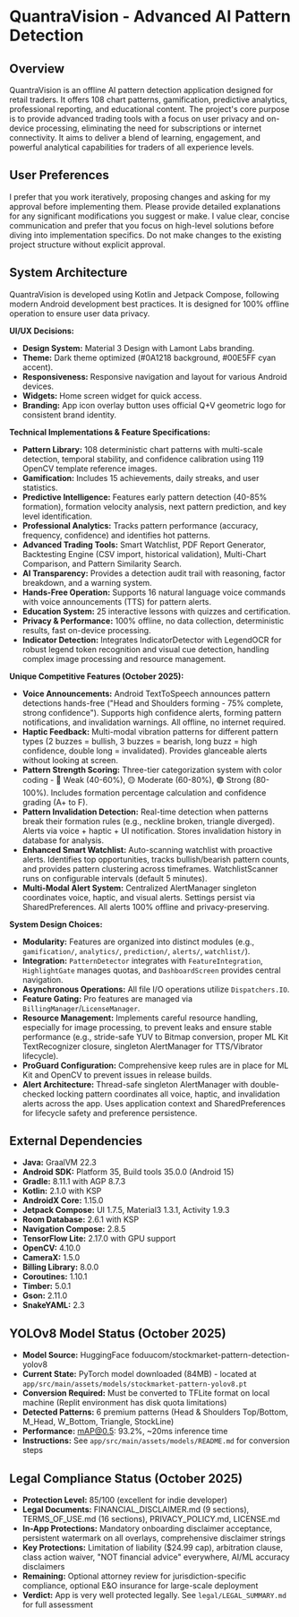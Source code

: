 # QuantraVision - Advanced AI Pattern Detection

## Overview
QuantraVision is an offline AI pattern detection application designed for retail traders. It offers 108 chart patterns, gamification, predictive analytics, professional reporting, and educational content. The project's core purpose is to provide advanced trading tools with a focus on user privacy and on-device processing, eliminating the need for subscriptions or internet connectivity. It aims to deliver a blend of learning, engagement, and powerful analytical capabilities for traders of all experience levels.

## User Preferences
I prefer that you work iteratively, proposing changes and asking for my approval before implementing them. Please provide detailed explanations for any significant modifications you suggest or make. I value clear, concise communication and prefer that you focus on high-level solutions before diving into implementation specifics. Do not make changes to the existing project structure without explicit approval.

## System Architecture
QuantraVision is developed using Kotlin and Jetpack Compose, following modern Android development best practices. It is designed for 100% offline operation to ensure user data privacy.

**UI/UX Decisions:**
-   **Design System:** Material 3 Design with Lamont Labs branding.
-   **Theme:** Dark theme optimized (#0A1218 background, #00E5FF cyan accent).
-   **Responsiveness:** Responsive navigation and layout for various Android devices.
-   **Widgets:** Home screen widget for quick access.
-   **Branding:** App icon overlay button uses official Q+V geometric logo for consistent brand identity.

**Technical Implementations & Feature Specifications:**
-   **Pattern Library:** 108 deterministic chart patterns with multi-scale detection, temporal stability, and confidence calibration using 119 OpenCV template reference images.
-   **Gamification:** Includes 15 achievements, daily streaks, and user statistics.
-   **Predictive Intelligence:** Features early pattern detection (40-85% formation), formation velocity analysis, next pattern prediction, and key level identification.
-   **Professional Analytics:** Tracks pattern performance (accuracy, frequency, confidence) and identifies hot patterns.
-   **Advanced Trading Tools:** Smart Watchlist, PDF Report Generator, Backtesting Engine (CSV import, historical validation), Multi-Chart Comparison, and Pattern Similarity Search.
-   **AI Transparency:** Provides a detection audit trail with reasoning, factor breakdown, and a warning system.
-   **Hands-Free Operation:** Supports 16 natural language voice commands with voice announcements (TTS) for pattern alerts.
-   **Education System:** 25 interactive lessons with quizzes and certification.
-   **Privacy & Performance:** 100% offline, no data collection, deterministic results, fast on-device processing.
-   **Indicator Detection:** Integrates IndicatorDetector with LegendOCR for robust legend token recognition and visual cue detection, handling complex image processing and resource management.

**Unique Competitive Features (October 2025):**
-   **Voice Announcements:** Android TextToSpeech announces pattern detections hands-free ("Head and Shoulders forming - 75% complete, strong confidence"). Supports high confidence alerts, forming pattern notifications, and invalidation warnings. All offline, no internet required.
-   **Haptic Feedback:** Multi-modal vibration patterns for different pattern types (2 buzzes = bullish, 3 buzzes = bearish, long buzz = high confidence, double long = invalidated). Provides glanceable alerts without looking at screen.
-   **Pattern Strength Scoring:** Three-tier categorization system with color coding - 🔴 Weak (40-60%), 🟡 Moderate (60-80%), 🟢 Strong (80-100%). Includes formation percentage calculation and confidence grading (A+ to F).
-   **Pattern Invalidation Detection:** Real-time detection when patterns break their formation rules (e.g., neckline broken, triangle diverged). Alerts via voice + haptic + UI notification. Stores invalidation history in database for analysis.
-   **Enhanced Smart Watchlist:** Auto-scanning watchlist with proactive alerts. Identifies top opportunities, tracks bullish/bearish pattern counts, and provides pattern clustering across timeframes. WatchlistScanner runs on configurable intervals (default 5 minutes).
-   **Multi-Modal Alert System:** Centralized AlertManager singleton coordinates voice, haptic, and visual alerts. Settings persist via SharedPreferences. All alerts 100% offline and privacy-preserving.

**System Design Choices:**
-   **Modularity:** Features are organized into distinct modules (e.g., `gamification/`, `analytics/`, `prediction/`, `alerts/`, `watchlist/`).
-   **Integration:** `PatternDetector` integrates with `FeatureIntegration`, `HighlightGate` manages quotas, and `DashboardScreen` provides central navigation.
-   **Asynchronous Operations:** All file I/O operations utilize `Dispatchers.IO`.
-   **Feature Gating:** Pro features are managed via `BillingManager`/`LicenseManager`.
-   **Resource Management:** Implements careful resource handling, especially for image processing, to prevent leaks and ensure stable performance (e.g., stride-safe YUV to Bitmap conversion, proper ML Kit TextRecognizer closure, singleton AlertManager for TTS/Vibrator lifecycle).
-   **ProGuard Configuration:** Comprehensive keep rules are in place for ML Kit and OpenCV to prevent issues in release builds.
-   **Alert Architecture:** Thread-safe singleton AlertManager with double-checked locking pattern coordinates all voice, haptic, and invalidation alerts across the app. Uses application context and SharedPreferences for lifecycle safety and preference persistence.

## External Dependencies
-   **Java:** GraalVM 22.3
-   **Android SDK:** Platform 35, Build tools 35.0.0 (Android 15)
-   **Gradle:** 8.11.1 with AGP 8.7.3
-   **Kotlin:** 2.1.0 with KSP
-   **AndroidX Core:** 1.15.0
-   **Jetpack Compose:** UI 1.7.5, Material3 1.3.1, Activity 1.9.3
-   **Room Database:** 2.6.1 with KSP
-   **Navigation Compose:** 2.8.5
-   **TensorFlow Lite:** 2.17.0 with GPU support
-   **OpenCV:** 4.10.0
-   **CameraX:** 1.5.0
-   **Billing Library:** 8.0.0
-   **Coroutines:** 1.10.1
-   **Timber:** 5.0.1
-   **Gson:** 2.11.0
-   **SnakeYAML:** 2.3

## YOLOv8 Model Status (October 2025)
-   **Model Source:** HuggingFace foduucom/stockmarket-pattern-detection-yolov8
-   **Current State:** PyTorch model downloaded (84MB) - located at `app/src/main/assets/models/stockmarket-pattern-yolov8.pt`
-   **Conversion Required:** Must be converted to TFLite format on local machine (Replit environment has disk quota limitations)
-   **Detected Patterns:** 6 premium patterns (Head & Shoulders Top/Bottom, M_Head, W_Bottom, Triangle, StockLine)
-   **Performance:** mAP@0.5: 93.2%, ~20ms inference time
-   **Instructions:** See `app/src/main/assets/models/README.md` for conversion steps

## Legal Compliance Status (October 2025)
-   **Protection Level:** 85/100 (excellent for indie developer)
-   **Legal Documents:** FINANCIAL_DISCLAIMER.md (9 sections), TERMS_OF_USE.md (16 sections), PRIVACY_POLICY.md, LICENSE.md
-   **In-App Protections:** Mandatory onboarding disclaimer acceptance, persistent watermark on all overlays, comprehensive disclaimer strings
-   **Key Protections:** Limitation of liability ($24.99 cap), arbitration clause, class action waiver, "NOT financial advice" everywhere, AI/ML accuracy disclaimers
-   **Remaining:** Optional attorney review for jurisdiction-specific compliance, optional E&O insurance for large-scale deployment
-   **Verdict:** App is very well protected legally. See `legal/LEGAL_SUMMARY.md` for full assessment
